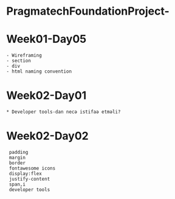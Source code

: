 # PragmatechFoundationProject-

# Week01-Day05

    - Wireframing
    - section
    - div
    - html naming convention
# Week02-Day01
    * Developer tools-dan necə istifaə etməli?
# Week02-Day02
     padding
     margin
     border
     fontawesome icons
     display:flex
     justify-content
     span,i
     developer tools 